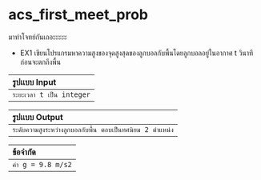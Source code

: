 # acs_first_meet_prob

มาทำโจทย์กันเถอะะะะะ

- EX1
  เขียนโปรแกรมหาความสูงของจุดสูงสุดของลูกบอลกับพื้นโดยลูกบอลอยู่ในอากาศ t วินาที ก่อนจะตกถึงพื้น
    
| รูปเเบบ Input| 
| :--------  |
| `ระยะเวลา t เป็น integer` |

| รูปเเบบ Output| 
| :--------  |
| `ระดับความสูงระหว่างลูกบอลกับพื้น ตอบเป็นทศนิยม 2 ตําแหน่ง`

| ข้อจำกัด| 
| :--------  |
| `ค่า g = 9.8 m/s2` |







